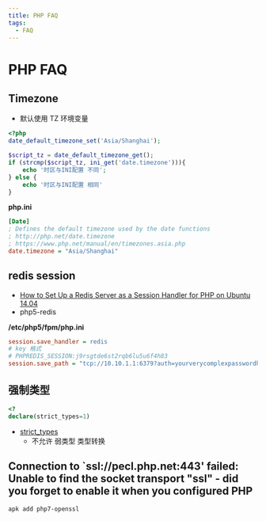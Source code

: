 ```yaml
---
title: PHP FAQ
tags:
  - FAQ
---
```


# PHP FAQ

## Timezone

- 默认使用 TZ 环境变量

```php
<?php
date_default_timezone_set('Asia/Shanghai');

$script_tz = date_default_timezone_get();
if (strcmp($script_tz, ini_get('date.timezone'))){
    echo '时区与INI配置 不同';
} else {
    echo '时区与INI配置 相同'
}
```

**php.ini**

```ini
[Date]
; Defines the default timezone used by the date functions
; http://php.net/date.timezone
; https://www.php.net/manual/en/timezones.asia.php
date.timezone = "Asia/Shanghai"
```

## redis session

- [How to Set Up a Redis Server as a Session Handler for PHP on Ubuntu 14.04](https://www.digitalocean.com/community/tutorials/how-to-set-up-a-redis-server-as-a-session-handler-for-php-on-ubuntu-14-04)
- php5-redis

**/etc/php5/fpm/php.ini**

```ini
session.save_handler = redis
# key 格式
# PHPREDIS_SESSION:j9rsgtde6st2rqb6lu5u6f4h83
session.save_path = "tcp://10.10.1.1:6379?auth=yourverycomplexpasswordhere"
```

## 强制类型

```php
<?
declare(strict_types=1)
```

- [strict_types](https://www.php.net/manual/en/language.types.declarations.php#language.types.declarations.strict)
  - 不允许 弱类型 类型转换

## Connection to `ssl://pecl.php.net:443' failed: Unable to find the socket transport "ssl" - did you forget to enable it when you configured PHP


```bash
apk add php7-openssl
```

<!--
```init php.ini
extension=php_openssl.dll
```
-->
